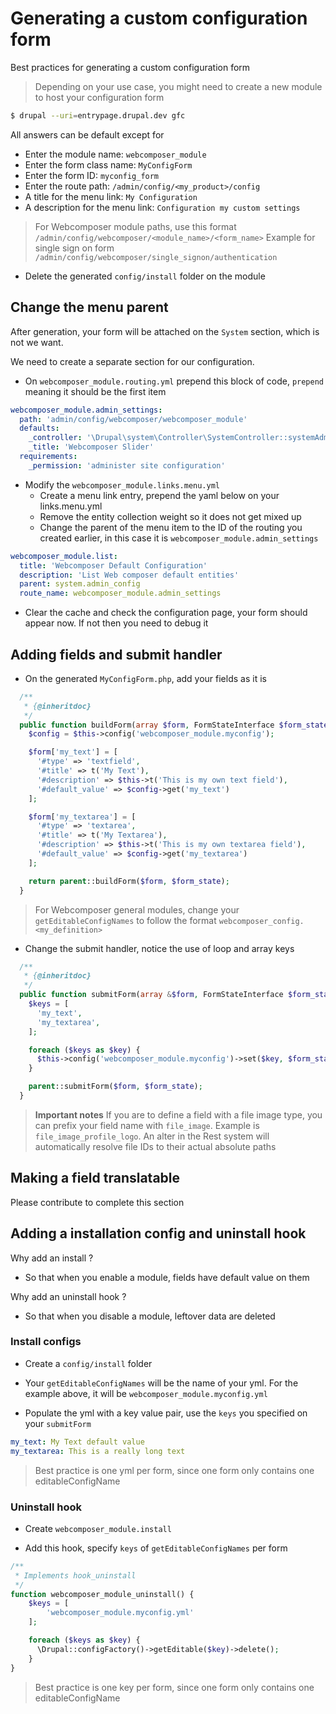 # Generating a custom configuration form

Best practices for generating a custom configuration form

> Depending on your use case, you might need to create a new module to host your configuration form

```bash
$ drupal --uri=entrypage.drupal.dev gfc
```

All answers can be default except for 
* Enter the module name: `webcomposer_module`
* Enter the form class name: `MyConfigForm`
* Enter the form ID: `myconfig_form`
* Enter the route path: `/admin/config/<my_product>/config`
* A title for the menu link: `My Configuration`
* A description for the menu link: `Configuration my custom settings`

> For Webcomposer module paths, use this format `/admin/config/webcomposer/<module_name>/<form_name>`
> Example for single sign on form `/admin/config/webcomposer/single_signon/authentication`

* Delete the generated `config/install` folder on the module

## Change the menu parent

After generation, your form will be attached on the `System` section, which is
not we want.

We need to create a separate section for our configuration.

* On `webcomposer_module.routing.yml` prepend this block of code, `prepend` meaning it should be the first item

```yml
webcomposer_module.admin_settings:
  path: 'admin/config/webcomposer/webcomposer_module'
  defaults:
    _controller: '\Drupal\system\Controller\SystemController::systemAdminMenuBlockPage'
    _title: 'Webcomposer Slider'
  requirements:
    _permission: 'administer site configuration'
```

* Modify the `webcomposer_module.links.menu.yml`
    * Create a menu link entry, prepend the yaml below on your links.menu.yml
    * Remove the entity collection weight so it does not get mixed up
    * Change the parent of the menu item to the ID of the routing you created earlier, in this case it is `webcomposer_module.admin_settings`

```yml
webcomposer_module.list:
  title: 'Webcomposer Default Configuration'
  description: 'List Web composer default entities'
  parent: system.admin_config
  route_name: webcomposer_module.admin_settings
```

* Clear the cache and check the configuration page, your form should appear now. If not then you need to debug it

## Adding fields and submit handler

* On the generated `MyConfigForm.php`, add your fields as it is

```php
  /**
   * {@inheritdoc}
   */
  public function buildForm(array $form, FormStateInterface $form_state) {
    $config = $this->config('webcomposer_module.myconfig');

    $form['my_text'] = [
      '#type' => 'textfield',
      '#title' => t('My Text'),
      '#description' => $this->t('This is my own text field'),
      '#default_value' => $config->get('my_text')
    ];

    $form['my_textarea'] = [
      '#type' => 'textarea',
      '#title' => t('My Textarea'),
      '#description' => $this->t('This is my own textarea field'),
      '#default_value' => $config->get('my_textarea')
    ];

    return parent::buildForm($form, $form_state);
  }
```

> For Webcomposer general modules, change your `getEditableConfigNames` to follow the
> format `webcomposer_config.<my_definition>`

* Change the submit handler, notice the use of loop and array keys

```php
  /**
   * {@inheritdoc}
   */
  public function submitForm(array &$form, FormStateInterface $form_state) {
    $keys = [
      'my_text',
      'my_textarea',
    ];

    foreach ($keys as $key) {
      $this->config('webcomposer_module.myconfig')->set($key, $form_state->getValue($key))->save();
    }

    parent::submitForm($form, $form_state);
  }
```

> **Important notes** If you are to define a field with a file image type, you can prefix your field name
> with `file_image`. Example is `file_image_profile_logo`. An alter in the Rest system will automatically
> resolve file IDs to their actual absolute paths

## Making a field translatable

Please contribute to complete this section

## Adding a installation config and uninstall hook

Why add an install ?
* So that when you enable a module, fields have default value on them

Why add an uninstall hook ?
* So that when you disable a module, leftover data are deleted

### Install configs

* Create a `config/install` folder

* Your `getEditableConfigNames` will be the name of your yml. For the example above, it will be `webcomposer_module.myconfig.yml`

* Populate the yml with a key value pair, use the `keys` you specified on your `submitForm`

```yml
my_text: My Text default value
my_textarea: This is a really long text
```

> Best practice is one yml per form, since one form only contains one editableConfigName

### Uninstall hook

* Create `webcomposer_module.install`

* Add this hook, specify `keys` of `getEditableConfigNames` per form

```php
/**
 * Implements hook_uninstall
 */
function webcomposer_module_uninstall() {
    $keys = [
        'webcomposer_module.myconfig.yml'
    ];

    foreach ($keys as $key) {
      \Drupal::configFactory()->getEditable($key)->delete();
    }
}
```

> Best practice is one key per form, since one form only contains one editableConfigName
